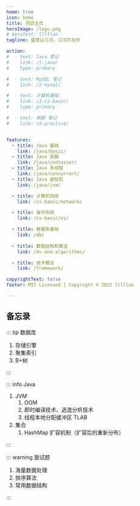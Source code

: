 ```yaml
---
home: true
icon: home
title: 项目主页
heroImage: /logo.png
# heroText: lllllan
tagline: 盛意以江河，江河不及你

action:
#  - text: Java 笔记
#    link: /1-java/
#    type: primary

#  - text: MySQL 笔记
#    link: /2-mysql/

#  - text: 计算机基础
#    link: /3-cs-basic/
#    type: primary

#  - text: 刷题 笔记
#    link: /4-practice/


features:
  - title: Java 基础
    link: /java/basic/
  - title: Java 容器
    link: /java/container/
  - title: Java 多线程
    link: /java/concurrent/
  - title: Java 虚拟机
    link: /java/jvm/

  - title: 计算机网络
    link: /cs-basic/network/

  - title: 操作系统
    link: /cs-basic/os/

  - title: 数据库基础
    link: /db/
  
  - title: 数据结构和算法
    link: /ds-and-algorithms/

  - title: 技术概览
    link: /framework/

copyrightText: false
footer: MIT Licensed | Copyright © 2022 lllllan

---
```








## 备忘录

::: tip 数据库

1. 存储引擎
2. 聚集索引
3. B+树

:::



::: info Java

1. JVM
    1. OOM
    2. 即时编译技术、逃逸分析技术
    3. 线程本地分配缓冲区 TLAB
2. 集合
    1. HashMap 扩容机制（扩容后的重新分布）


:::



::: warning 面试题

1. 海量数据处理
1. 排序算法
1. 常用数据结构

:::
